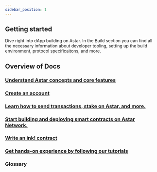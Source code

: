 ```yaml
---
sidebar_position: 1
---
```


## Getting started

Dive right into dApp building on Astar. In the Build section you can find all the necessary information about developer tooling, setting up the build environment, protocol specificaitons, and more.

## Overview of Docs

### [Understand Astar concepts and core features](/docs/learn/)
### [Create an account](/docs/learn/Introduction/create_account)
###
### [Learn how to send transactions, stake on Astar, and more.](/docs/use) 
###
### [Start building and deploying smart contracts on Astar Network.](/docs/build/)
### [Write an ink! contract](/docs/tutorials/from-zero-to-ink-hero/flipper-contract/)
###
### [Get hands-on experience by following our tutorials](/docs/tutorials/)
### 
### 
### Glossary